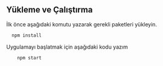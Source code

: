 
## Yükleme ve Çalıştırma

İlk önce aşağıdaki komutu yazarak gerekli paketleri yükleyin.

```bash 
  npm install
```

Uygulamayı başlatmak için aşağıdaki kodu yazım
```bash 
    npm start
```
